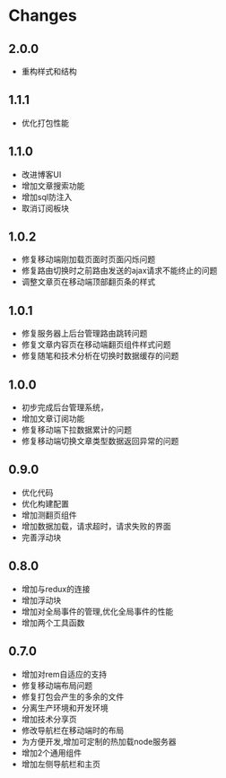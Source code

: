 # Changes
## 2.0.0 

- 重构样式和结构

## 1.1.1

- 优化打包性能

## 1.1.0

- 改进博客UI
- 增加文章搜索功能
- 增加sql防注入
- 取消订阅板块

## 1.0.2

- 修复移动端刚加载页面时页面闪烁问题
- 修复路由切换时之前路由发送的ajax请求不能终止的问题
- 调整文章页在移动端顶部翻页条的样式

## 1.0.1

- 修复服务器上后台管理路由跳转问题
- 修复文章内容页在移动端翻页组件样式问题
- 修复随笔和技术分析在切换时数据缓存的问题

## 1.0.0

- 初步完成后台管理系统，
- 增加文章订阅功能
- 修复移动端下拉数据累计的问题
- 修复移动端切换文章类型数据返回异常的问题

## 0.9.0

- 优化代码
- 优化构建配置
- 增加测翻页组件
- 增加数据加载，请求超时，请求失败的界面
- 完善浮动块

## 0.8.0

- 增加与redux的连接
- 增加浮动块
- 增加对全局事件的管理,优化全局事件的性能
- 增加两个工具函数

## 0.7.0

- 增加对rem自适应的支持
- 修复移动端布局问题
- 修复打包会产生的多余的文件
- 分离生产环境和开发环境
- 增加技术分享页
- 修改导航栏在移动端时的布局
- 为方便开发,增加可定制的热加载node服务器
- 增加2个通用组件
- 增加左侧导航栏和主页
